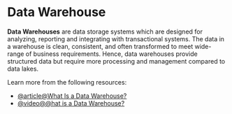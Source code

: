 # Data Warehouse

**Data Warehouses** are data storage systems which are designed for analyzing, reporting and integrating with transactional systems. The data in a warehouse is clean, consistent, and often transformed to meet wide-range of business requirements. Hence, data warehouses provide structured data but require more processing and management compared to data lakes.

Learn more from the following resources:

- [@article@What Is a Data Warehouse?](https://www.oracle.com/database/what-is-a-data-warehouse/)
- [@video@@hat is a Data Warehouse?](https://www.youtube.com/watch?v=k4tK2ttdSDg)